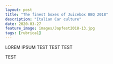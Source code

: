```yaml
---
layout: post
title: "The finest boxes of Juicebox BBQ 2018"
description: "Italian Car culture"
date: 2020-03-27
feature_image: images/Japfest2018-13.jpg
tags: [rubrica1]
---
```



LOREM IPSUM TEST TEST TEST

<!--more-->

TEST
